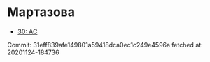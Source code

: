 # Мартазова
- [30: AC](30.md)

Commit: 31eff839afe149801a59418dca0ec1c249e4596a
 fetched at: 20201124-184736
